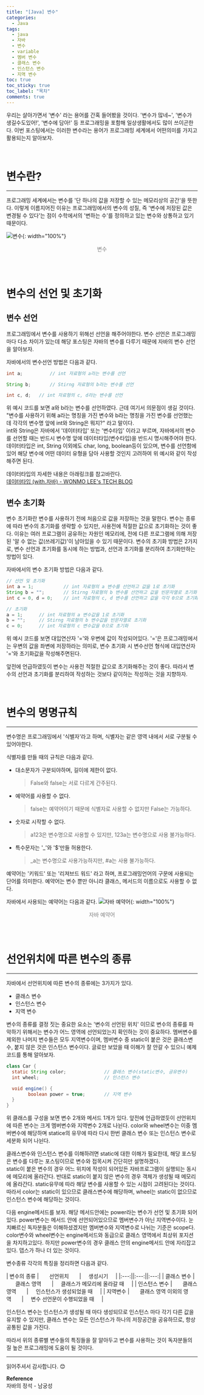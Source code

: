 ```yaml
---
title: "[Java] 변수"
categories:
  - Java
tags:
  - java
  - 자바
  - 변수
  - variable
  - 멤버 변수
  - 클래스 변수
  - 인스턴스 변수
  - 지역 변수
toc: true
toc_sticky: true
toc_label: "목차"
comments: true
---
```


우리는 살아가면서 '변수' 라는 용어를 간혹 들어봤을 것이다. '변수가 많네~', '변수가 생길수도있어!', '변수에 담아!' 등 프로그래밍을 포함해 일상생활에서도 많이 쓰이곤한다.
이번 포스팅에서는 이러한 변수라는 용어가 프로그래밍 세계에서 어떤의미를 가지고 활용되는지 알아보자.

<br>

# 변수란?
---
프로그래밍 세계에서는 변수를 '단 하나의 값을 저장할 수 있는 메모리상의 공간'을 뜻한다. 이렇게 이름지어진 이유는 프로그래밍에서의 변수의 성질, 즉 '변수에 저장된 값은 변경될 수 있다'는 점이 수학에서의 '변하는 수'를 정의하고 있는 변수와 상통하고 있기 때문이다.

![변수](/blog/assets/img/posts/20220722/variable.png "변수"){: width="100%"}
<div style="color: gray; text-align: center; margin-bottom: 30px;">변수</div> 

<br>

# 변수의 선언 및 초기화
## 변수 선언
프로그래밍에서 변수를 사용하기 위해선 선언을 해주어야한다. 변수 선언은 프로그래밍마다 다소 차이가 있는데 해당 포스팅은 자바의 변수를 다루기 때문에 자바의 변수 선언을 알아보자.  

자바에서의 변수선언 방법은 다음과 같다.
```java
int a;          // int 자료형의 a라는 변수를 선언

String b;       // Stirng 자료형의 b라는 변수를 선언

int c, d;   // int 자료형의 c, d라는 변수를 선언
```

위 예시 코드를 보면 a와 b라는 변수를 선언하였다. 근데 여기서 의문점이 생길 것이다. "변수를 사용하기 위해 a라는 명칭을 가진 변수와 b라는 명칭을 가진 변수를 선언했는데 각각의 변수명 앞에 int와 String은 뭐지?" 라고 말이다.  
int와 String은 자바에서 '데이터타입' 또는 '변수타입' 이라고 부르며, 자바에서의 변수를 선언할 때는 반드시 변수명 앞에 데이터타입(변수타입)을 반드시 명시해주어야 한다. 
데이터타입은 int, String 이외에도 char, long, boolean등이 있으며, 변수를 선언함에 있어 해당 변수에 어떤 데이터 유형을 담아 사용할 것인지 고려하여 위 예시와 같이 작성해주면 된다.  

데이터타입의 자세한 내용은 아래링크를 참고바란다.  
[데이터타입 (with.자바) - WONMO LEE's TECH BLOG](https://wonmolee.github.io/blog/java/what-is-variable-type-with-java)

## 변수 초기화
변수 초기화란 변수를 사용하기 전에 처음으로 값을 저장하는 것을 말한다. 변수는 종류에 따라 변수의 초기화를 생략할 수 있지만, 사용전에 적절한 값으로 초기화하는 것이 좋다. 이유는 여러 프로그램이 공유하는 자원인 메모리에, 전에 다른 프로그램에 의해 저장된 '알 수 없는 값(쓰레기값)'이 남아있을 수 있기 때문이다.
변수의 초기화 방법은 2가지로, 변수 선언과 초기화를 동시에 하는 방법과, 선언과 초기화를 분리하여 초기화만하는 방법이 있다.

자바에서의 변수 초기화 방법은 다음과 같다.
```java
// 선언 및 초기화
int a = 1;           // int 자료형의 a 변수를 선언하고 값을 1로 초기화
String b = "";       // Stirng 자료형의 b 변수를 선언하고 값을 빈문자열로 초기화
int c = 0, d = 0;    // int 자료형의 c, d 변수를 선언하고 값을 각각 0으로 초기화

// 초기화
a = 1;      // int 자료형의 a 변수값을 1로 초기화
b = "";     // Stirng 자료형의 b 변수값을 빈문자열로 초기화
c = 0;      // int 자료형의 c 변수값을 0으로 초기화
```

위 예시 코드를 보면 대입연산자 '='와 우변에 값이 작성되어있다. '='은 프로그래밍에서는 우변의 값을 좌변에 저장하라는 의미로, 변수 초기화 시 변수선언 형식에 대입연산자 '='와 초기화값을 작성해주면된다.  

앞전에 언급하였듯이 변수는 사용전 적절한 값으로 초기화해주는 것이 좋다. 따라서 변수의 선언과 초기화를 분리하여 작성하는 것보다 같이하는 작성하는 것을 지향하자.

<br>

# 변수의 명명규칙
---
변수명은 프로그래밍에서 '식별자'라고 하며, 식별자는 같은 영역 내에서 서로 구분될 수 있어야한다.

식별자를 만들 때의 규칙은 다음과 같다.
- 대소문자가 구분되야하며, 길이에 제한이 없다.
    >False와 false는 서로 다르게 간주된다.
- 예약어를 사용할 수 없다.
    >false는 예약어이기 때문에 식별자로 사용할 수 없지만 False는 가능하다.
- 숫자로 시작할 수 없다.
    >a123은 변수명으로 사용할 수 있지만, 123a는 변수명으로 사용 불가능하다.
- 특수문자는 '_'와 '$'만들 허용한다.
    >_a는 변수명으로 사용가능하지만, #a는 사용 불가능하다.

예약어는 '키워드' 또는 '리져브드 워드' 라고 하며, 프로그래밍언어의 구문에 사용되는 단어를 의미한다. 예약어는 변수 뿐만 아니라 클래스, 메서드의 이름으로도 사용할 수 없다. 

자바에서 사용되는 예약어는 다음과 같다.
![자바 예약어](/blog/assets/img/posts/20220722/java-reserved-word.png "자바 예약어"){: width="100%"}
<div style="color: gray; text-align: center; margin-bottom: 30px;">자바 예약어</div> 

<br>

# 선언위치에 따른 변수의 종류
---
자바에서 선언위치에 따른 변수의 종류에는 3가지가 있다.
- 클래스 변수
- 인스턴스 변수
- 지역 변수

변수의 종류를 결정 짓는 중요한 요소는 '변수의 선언된 위치' 이므로 변수의 종류를 파악하기 위해서는 변수가 어느 영역에 선언되었는지 확인하는 것이 중요하다. 멤버변수를 제외한 나머지 변수들은 모두 지역변수이며, 멤버변수 중 static이 붙은 것은 클래스변수, 붙지 않은 것은 인스턴스 변수이다. 글로만 보았을 때 이해가 잘 안갈 수 있으니 예제코드를 통해 알아보자.
```java
class Car {
  static String color;              // 클래스 변수(static변수, 공유변수)
  int wheel;                        // 인스턴스 변수

  void engine() {             
        boolean power = true;       // 지역 변수
  }
}
```
위 클래스를 구성을 보면 변수 2개와 메서드 1개가 있다. 앞전에 언급하였듯이 선언위치에 따른 변수는 크게 멤버변수와 지역변수 2개로 나뉜다. color와 wheel변수는 이중 멤버변수에 해당하며 statice의 유무에 따라 다시 한번 클래스 변수 또는 인스턴스 변수로 세분화 되어 나뉜다.  

클래스변수와 인스턴스 변수를 이해하려면 static에 대한 이해가 필요한데, 해당 포스팅은 변수를 다루는 포스팅이므로 변수와 접목시켜 간단히만 설명하겠다.  
static이 붙은 변수의 경우 어느 위치에 작성이 되어있든 자바프로그램이 실행되는 동시에 메모리에 올라간다. 반대로 static이 붙지 않은 변수의 경우 객체가 생성될 때 메모리에 올라간다.
static유무에 따라 해당 변수를 사용할 수 있는 시점이 고려된다는 것이다. 따라서 color는 static이 있으므로 클래스변수에 해당하며, wheel는 static이 없으므로 인스턴스 변수에 해당하는 것이다.

다음 engine메서드를 보자. 해당 메서드안에는 power라는 변수가 선언 및 초기화 되어있다. power변수는 메서드 안에 선언되어있으므로 멤버변수가 아닌 지역변수이다. 눈치빠르신 독자분들은 이해하셨겠지만 멤버변수와 지역변수로 나뉘는 기준은 scope다. color변수와 wheel변수는 engine메서드와 동급으로 클래스 영역에서 최상위 포지션을 차지하고있다. 하지만 power변수의 경우 클래스 안의 engine메서드 안에 자리잡고 있다. 뎁스가 하나 더 있는 것이다.

변수종류 각각의 특징을 정리하면 다음과 같다.

| 변수의 종류 | &nbsp;&nbsp;&nbsp;&nbsp;&nbsp;&nbsp;선언위치&nbsp;&nbsp;&nbsp;&nbsp;&nbsp;&nbsp; | &nbsp;&nbsp;&nbsp;&nbsp;생성시기&nbsp;&nbsp;&nbsp;&nbsp; |
|:---:||:---:||:---:|
| 클래스 변수 | &nbsp;&nbsp;&nbsp;&nbsp;&nbsp;&nbsp;클래스 영역&nbsp;&nbsp;&nbsp;&nbsp;&nbsp;&nbsp; | &nbsp;&nbsp;&nbsp;&nbsp;클래스가 메모리에 올라갈 때&nbsp;&nbsp;&nbsp;&nbsp; |
| 인스턴스 변수 | &nbsp;&nbsp;&nbsp;&nbsp;&nbsp;&nbsp;클래스 영역&nbsp;&nbsp;&nbsp;&nbsp;&nbsp;&nbsp; | &nbsp;&nbsp;&nbsp;&nbsp;인스턴스가 생성되었을 때&nbsp;&nbsp;&nbsp;&nbsp; |
| 지역변수 | &nbsp;&nbsp;&nbsp;&nbsp;&nbsp;&nbsp;클래스 영역 이외의 영역&nbsp;&nbsp;&nbsp;&nbsp;&nbsp;&nbsp; | &nbsp;&nbsp;&nbsp;&nbsp;변수 선언문이 수행되었을 때&nbsp;&nbsp;&nbsp;&nbsp; |

인스턴스 변수는 인스턴스가 생성될 때 마다 생성되므로 인스턴스 마다 각기 다른 값을 유지할 수 있지만, 클래스 변수는 모든 인스턴스가 하나의 저장공간을 공유하므로, 항상 공통된 값을 가진다.  

따라서 위의 종류별 변수들의 특징들을 잘 알아두고 변수를 사용하는 것이 독자분들의 질 높은 프로그래밍에 도움이 될 것이다.

--- 

읽어주셔서 감사합니다. 😊

__Reference__  
자바의 정석 - 남궁성